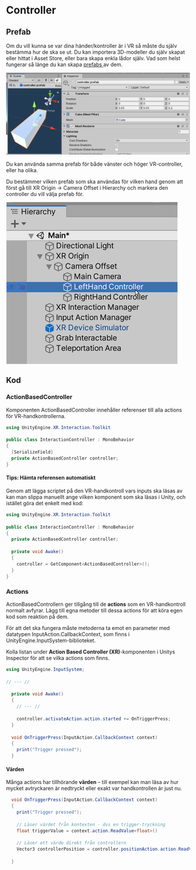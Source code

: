 # Controller

## Prefab

Om du vill kunna se var dina händer/kontroller är i VR så måste du själv bestämma hur de ska se ut. Du kan importera 3D-modeller du själv skapat eller hittat i Asset Store, eller bara skapa enkla lådor själv. Vad som helst fungerar så länge du kan skapa [prefabs ](../../begrepp.md#prefab)av dem.

![Ett exempel på väldigt enkel prefab](<../../.gitbook/assets/image (11).png>)

Du kan använda samma prefab för både vänster och höger VR-controller, eller ha olika.

Du bestämmer vilken prefab som ska användas för vilken hand genom att först gå till XR Origin -> Camera Offset i Hierarchy och markera den controller du vill välja prefab för.

![](<../../.gitbook/assets/image (6).png>)

## Kod

### ActionBasedController

Komponenten ActionBasedController innehåller referenser till alla actions för VR-handkontrollerna.

```csharp
using UnityEngine.XR.Interaction.Toolkit

public class InteractionController : MonoBehavior
{
  [SerializeField]
  private ActionBasedController controller;
}
```

#### Tips: Hämta referensen automatiskt

Genom att lägga scriptet på den VR-handkontroll vars inputs ska läsas av kan man slippa manuellt ange vilken komponent som ska läsas i Unity, och istället göra det enkelt med kod:

```csharp
using UnityEngine.XR.Interaction.Toolkit

public class InteractionController : MonoBehavior
{
  private ActionBasedController controller;
  
  private void Awake()
  {
    controller = GetComponent<ActionBasedController>();
  }
}
```

### Actions

ActionBasedControllern ger tillgång till de **actions** som en VR-handkontroll normalt avfyrar. Lägg till egna metoder till dessa actions för att köra egen kod som reaktion på dem.

För att det ska fungera måste metoderna ta emot en parameter med datatypen InputAction.CallbackContext, som finns i UnityEngine.InputSystem-biblioteket.

Kolla listan under **Action Based Controller (XR)**-komponenten i Unitys Inspector för att se vilka actions som finns.

```csharp
using UnityEngine.InputSystem;

// --- //

  private void Awake()
  {
    // --- //
    
    controller.activateAction.action.started += OnTriggerPress;
  }
  
  void OnTriggerPress(InputAction.CallbackContext context)
  {
    print("Trigger pressed");
  }
```

#### Värden

Många actions har tillhörande **värden** – till exempel kan man läsa av hur mycket avtryckaren är nedtryckt eller exakt var handkontrollen är just nu.

```csharp
  void OnTriggerPress(InputAction.CallbackContext context)
  {
    print("Trigger pressed");
    
    // Läser värdet från kontexten - dvs en trigger-tryckning
    float triggerValue = context.action.ReadValue<float>()
    
    // Läser ett värde direkt från controllern
    Vector3 controllerPosition = controller.positionAction.action.ReadValue<Vector3>();    

  }
```
